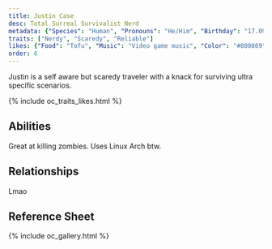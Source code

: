 ```yaml
---
title: Justin Case
desc: Total Surreal Survivalist Nerd
metadata: {"Species": "Human", "Pronouns": "He/Him", "Birthday": "17.09", "Height": "164cm"}
traits: ["Nerdy", "Scaredy", "Reliable"]
likes: {"Food": "Tofu", "Music": "Video game music", "Color": "#800869"}
order: 6
---
```

Justin is a self aware but scaredy traveler with a knack for surviving ultra specific scenarios.

{% include oc_traits_likes.html %}

## Abilities
Great at killing zombies. Uses Linux Arch btw.

## Relationships
Lmao

## Reference Sheet
{% include oc_gallery.html %}
